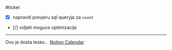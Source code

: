 #ticket 

- [x] napraviti provjeru sql queryja za `count`
- [/] vidjeti moguce optimizacije
___

Ovo je dosta tesko...
[Notion Calendar](https://calendar.notion.so)
